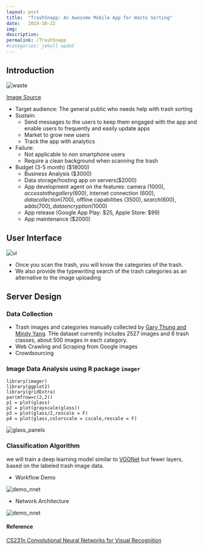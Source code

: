 ```yaml
---
layout: post
title:  "TrashSnapp: An Awesome Mobile App for Waste Sorting"
date:   2019-10-22
img:
description:
permalink: /TrashSnapp
#categories: jekyll updat
---
```

## Introduction
![waste](https://advds71x.github.io/DataSprint/img/waste-sorting.jpg)

[Image Source](https://www.vectorstock.com/royalty-free-vector/waste-sorting-recycling-flat-banners-set-vector-9586056)

* Target audience:
The general public who needs help with trash sorting
* Sustain:
  - Send messages to the users to keep them engaged with the app and enable users to frequently and easily update apps
  - Market to grow new users
  - Track the app with analytics
* Failure:
  - Not applicable to non smartphone users
  - Require a clean background when scanning the trash
* Budget (3-5 month) ($18000)
  - Business Analysis ($3000)
  - Data storage/hosting app on servers($2000)
  - App development agent on the features: camera ($1000), access to the gallery($600), internet connection ($600), data collection ($700), offline capabilities ($3500), search ($600), adds($700), data encryption ($1000)
  - App release (Google App Play: $25, Apple Store: $99)
  - App maintenance ($2000)



## User Interface
![ui](https://advds71x.github.io/DataSprint/img/TrashSnapp.PNG)

* Once you scan the trash, you will know the categories of the trash.
* We also provide the typewriting search of the trash categories as an alternative to the image uploading


## Server Design
### Data Collection
  - Trash images and categories manually collected by [Gary Thung and Mindy Yang](https://github.com/garythung/trashnet). THe dataset currently includes 2527 images and 6 trash classes, about 500 images in each category.  
  - Web Crawling and Scraping from Google images
  - Crowdsourcing


### Image Data Analysis using R package `imager`
```
library(imager)
library(ggplot2)
library(gridExtra)
par(mfrow=c(2,2))
p1 = plot(glass)
p2 = plot(grayscale(glass))
p3 = plot(glass/2,rescale = F)
p4 = plot(glass,colorscale = cscale,rescale = F)
```
![glass_panels](https://advds71x.github.io/DataSprint/img/glass-panels.jpg)


### Classification Algorithm
we will train a deep learning model similar to [VGGNet](https://arxiv.org/pdf/1409.1556.pdf) but fewer layers, based on the labeled trash image data.

 - Workflow Demo

![demo_nnet](https://advds71x.github.io/DataSprint/img/demo_nnet.png)

- Network Architecture

<!--
| Input     |
| ----------- |
| 3 &times; 3 Conv, 64  |
| 3 &times; 3 Conv, 64  |
| 2 &times; 2 Pool  |
| 3 &times; 3 Conv, 64  |
| 3 &times; 3 Conv, 64  |
| 2 &times; 2 Pool  |
| FC1  |
| FC2  |
| Softmax  |
-->

![demo_nnet](https://advds71x.github.io/DataSprint/img/arch.PNG)

#### Reference
[CS231n Convolutional Neural Networks for Visual Recognition](http://cs231n.github.io/)
